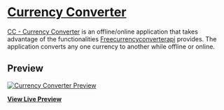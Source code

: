 # [Currency Converter](https://owgee.github.io/)

[CC - Currency Converter](https://owgee.github.io/) is an offline/online application that takes advantage of the functionalities [Freecurrencyconverterapi](https://www.currencyconverterapi.com/) provides. The application converts any one currency to another while offline or online.

## Preview

[![Currency Converter Preview](http://localhost/currencyConverter/img/preview.png)](http://localhost/currencyConverter/)

**[View Live Preview](https://owgee.github.io/)**
